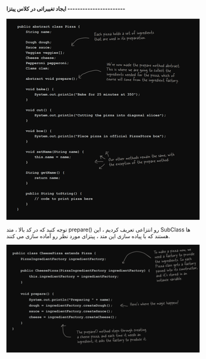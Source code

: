 #### ایجاد تغییراتی در کلاس پیتزا -----------------------

![](./Images/Pasted%20image%2020240701103317.png)

توجه کنید که در کد بالا ، متد prepare() رو انتزاعی تعریف کردیم ، این SubClass ها هستند که با پیاده سازی این متد ، پیتزای مورد نظر رو آماده سازی می کنند.

![](./Images/Pasted%20image%2020240701103828.png)

